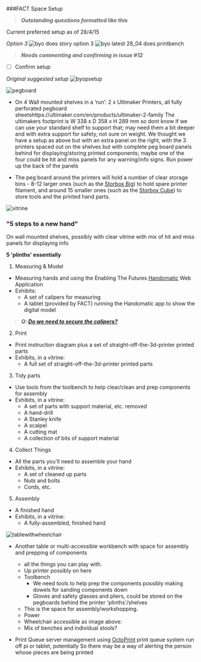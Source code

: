###FACT Space Setup

> _**Outstanding questions formatted like this**_

Current preferred setup as of 28/4/15

*Option 3*
![byo does story option 3](https://cloud.githubusercontent.com/assets/128456/7344262/0a9a7726-ecc2-11e4-9821-ab984373dcff.jpg)
![byo latest 28_04 does printbench](https://cloud.githubusercontent.com/assets/11942678/7378327/8725a9aa-ede4-11e4-846e-e1c44709b8be.jpg)

> _**Needs commenting and confirming in issue #12**_
* [ ] Confirm setup

*Original suggested setup*
![byopsetup](https://cloud.githubusercontent.com/assets/128456/7092719/006cf9f4-dfac-11e4-9b8c-7107b394581d.jpg)

![pegboard](https://cloud.githubusercontent.com/assets/128456/7092806/615fc78c-dfac-11e4-983f-1f7a721d3fb5.png)

* On 4 Wall mounted shelves in a ‘run’: 2 x Ultimaker Printers, all fully perforated pegboard sheetshttps://ultimaker.com/en/products/ultimaker-2-family The ultimakers footprint is W 338 x D 358 x H 289 mm so dont know if we can use your standard shelf to support that; may need them a bit deeper and with extra support for safety, not sure on weight. We thought we have a setup as above but with an extra panel on the right, with the 3 printers spaced out on the shelves but with complete peg board panels behind for displaying/storing printed components; maybe one of the four could be hit and miss panels for any warning/info signs. Run power up the back of the panels

* The peg board around the printers will hold a number of clear storage bins - 8-12 larger ones (such as the [Storbox Big](http://www.shopfittings4u.co.uk/product_group.asp?parseid=85&i=116)) to hold spare printer filament, and around 15 smaller ones (such as the [Storbox Cube](http://www.shopfittings4u.co.uk/product_group.asp?parseid=84&i=116)) to store tools and the printed hand parts.

![vitrine](https://cloud.githubusercontent.com/assets/128456/7092831/9c09f344-dfac-11e4-83c1-de42e2aad2ed.png)

### "5 steps to a new hand"
On wall mounted shelves, possibly with clear vitrine with mix of hit and miss panels for displaying info

**5 'plinths' essentially**

1. Measuring & Model
  * Measuring hands and using the Enabling The Futures [Handomatic](http://webapp.e-nable.me/ "Link to the Handomatic Web App") Web Application
  * Exhibits:
    * A set of calipers for measuring
    * A tablet (provided by FACT) running the Handomatic app to show the digital model

> _**Q: [Do we need to secure the calipers?](https://github.com/cheapjack/buildyourown/issues/18)**_

2. Print
  * Print instruction diagram plus a set of straight-off-the-3d-printer printed parts
  * Exhibits, in a vitrine:
    * A full set of straight-off-the-3d-printer printed parts

3. Tidy parts
  * Use tools from the toolbench to help clear/clean and prep components for assembly
  * Exhibits, in a vitrine:
    * A set of parts with support material, etc. removed
    * A hand-drill
    * A Stanley knife
    * A scalpel
    * A cutting mat
    * A collection of bits of support material

4. Collect Things
  * All the parts you'll need to assemble your hand
  * Exhibits, in a vitrine:
    * A set of cleaned up parts
    * Nuts and bolts
    * Cords, etc.

5. Assembly
  * A finished hand
  * Exhibits, in a vitrine:
    * A fully-assembled, finished hand

![tablewithwheelchair](https://cloud.githubusercontent.com/assets/128456/7092834/a6491e48-dfac-11e4-9761-bb5db589470c.jpg)

* Another table or multi-accessible workbench with space for assembly and prepping of components
  * all the things you can play with. 
  * Up printer possibly on here
  * Toolbench
    * We need tools to help prep the components possibly making dowels for sanding components down
    * Gloves and safety glasses and pliers, could be stored on the pegboards behind the printer 'plinths'/shelves
  * This is the space for assembly/workshopping. 
  * Power
  * Wheelchair accessible as image above:
  * Mix of benches and individual stools?

* Print Queue server management using [OctoPrint](http://octoprint.org/ "Octoprint website") print queue system run off pi or tablet, potentially So there may be a way of alerting the person whose pieces are being printed

